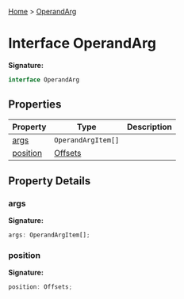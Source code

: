[Home](../index.md) &gt; [OperandArg](./operandarg.md)

# Interface OperandArg

<b>Signature:</b>

```typescript
interface OperandArg 
```

## Properties

|  Property | Type | Description |
|  --- | --- | --- |
|  [args](./operandarg.md#args-property) | `OperandArgItem[]` |  |
|  [position](./operandarg.md#position-property) | [Offsets](../types/offsets.md) |  |

## Property Details

<a id="args-property"></a>

### args

<b>Signature:</b>

```typescript
args: OperandArgItem[];
```

<a id="position-property"></a>

### position

<b>Signature:</b>

```typescript
position: Offsets;
```

